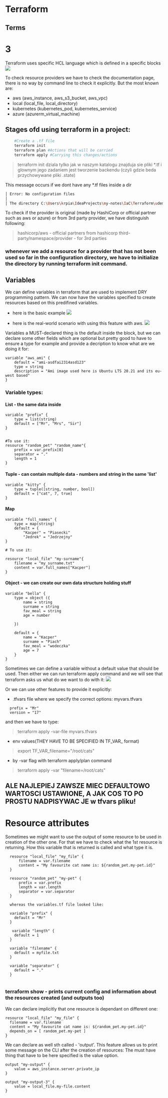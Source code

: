 # Terraform


## Terms

# 3
Terraform uses specific HCL language which is defined in a specific blocks
![](img.png)


To check resource providers we have to check the documentation page,
there is no way by command line to check it explicitly.
But the most known are:
- aws (aws_instance, aws_s3_bucket, aws_vpc)
- local (local_file, local_directory)
- kubernetes (kubernetes_pod, kubernetes_service)
- azure (azurerm_virtual_machine)

## Stages ofd using terraform in a project:

```bash
    #Create a .tf file
    terraform init 
    terraform plan #Actions that will be carried 
    terraform apply #Carrying this changes/actions
```

> terraform init dziala tylko jak w naszym katalogu znajduja sie pliki *.tf i glownym jego zadaniem jest tworzenie backendu (czyli gdzie beda przychowywane pliki .state)

This message occurs if we dont have any *.tf files inside a dir
```bash
│ Error: No configuration files
│
│ The directory C:\Users\krpia\IdeaProjects\my-notes\IaC\Terraform\udemy-terraform contains no Terraform configuration files.
```


To check if the provider is original (made by HashiCorp or official partner such as aws or azure)
or from 3rd party provider, we have distinguish following:
> hashicorp/aws - official partners from hashicorp
> third-party/namespace/provider - for 3rd parties


### whenever we add a resource for a provider that has not been used so far in the configuration directory, we have to initialize the directory by running terraform init command.

## Variables

We can define variables in terraform that are used to implement DRY
programming pattern. We can now have the variables specified to create
resources based on this predifined variables.


- here is the basic example
![](img_1.png)

- here is the real-world scenario with using this feature with aws.
  ![](img_2.png)

Variables a MUST-declared thing is the default inside the block, but
we can declare some other fields which are optional but pretty good to 
have to ensure a type for example and provide a decription to know 
what are we doing it for:
```
variable "aws_ami" {
    default = "ami-asdfai2314asd123"
    type = string
    description = "Ami image used here is Ubuntu LTS 20.21 and its eu-west based"
}
```



### Variable types:

#### List - the same data inside
```
variable "prefix" {
    type = list(string)
    default = ["Mr", "Mrs", "Sir"]
}


#To use it:
resource "random_pet" "random_name"{
    prefix = var.prefix[0]
    separator = "."
    length = 1
}

```


#### Tuple - can contain multiple data - numbers and string in the same 'list'
```
variable "kitty" {
    type = tuple([string, number, bool])
    default = ["cat", 7, true]
}
```

#### Map
```
variable "full_names" {
    type = map(string)
    default = {
        "Kacper" = "Piasecki"
        "Jedrek" = "Jedrzejny"
}

# To use it:

resource "local_file" "my-surname"{
    filename = "my_surname.txt"
    content = var.full_names["Kacper"]
}
```


#### Object - we can create our own data structure holding stuff
```
variable "bella" {
    type = object ({
        name = string
        surname = string
        fav_meal = string
        age = number
    
    })
    
    default = {
        name = "Kacper"
        surname = "Piach"
        fav_meal = "wodeczka"
        age = 7
    }
}
```


Sometimes we can define a variable without a default value that should be used.
Then either we can run terraform apply command and we will see
that terraform asks us what do we want to do with it:
![](img_3.png)


Or we can use other features to provide it explicitly:
- .tfvars file where we specify the correct options:
myvars.tfvars
```
  prefix = "Mr"
  version = "17"
```
and then we have to type:
> terraform apply -var-file myvars.tfvars

- env values(THEY HAVE TO BE SPECIFIED IN TF_VAR_<name> format) 
> export TF_VAR_filename="/root/cats"


- by -var flag with terraform apply/plan command
> terraform apply -var "filename=/root/cats"


## ALE NAJLEPIEJ ZAWSZE MIEC DEFAULTOWO WARTOSCI USTAWIONE, A JAK COS TO PO PROSTU NADPISYWAC JE w tfvars pliku!


# Resource attributes

Sometimes we might want to use the output of some resource to be used
in creation of the other one. For that we have to check what 
the 1st resource is returning. How this variable that is returned is called
and what type it is.
```
  resource "local_file" "my_file" {
      filename = var.filename
      content = "My favourite cat name is: ${random_pet.my-pet.id}"
  }
  
  resource "random_pet" "my-pet" {
      prefix = var.prefix
      length = var.length
      separator = var.separator
  }
  
  whereas the variables.tf file looked like:
  
  variable "prefix" {
    default = "Mr"
  }
  
   variable "length" {
    default = 1
  }
  
  variable "filename" {
    default = myfile.txt
  }
  
  variable "separator" {
    default = "."
  }
  
```


### terraform show - prints current config and information about the resources created (and outputs too)


We can declare implicitly that one resource is dependant on different one:
```
resource "local_file" "my_file" {
  filename = var.filename
  content = "My favourite cat name is: ${random_pet.my-pet.id}"
  depends_on = [ random_pet.my-pet ]
}
```

We can declare as well sth called - 'output'. This feature allows us to print some message on the CLI after the creation of resources:
The must have thing that have to be here specified is the value option.


```
output "my-output" {
    value = aws_instance.server.private_ip
}

output "my-output-3" {
    value = local_file.my-file.content
}
```
